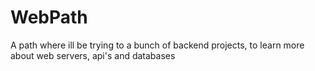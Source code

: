 # WebPath
A path where ill be trying to a bunch of backend projects, to learn more about web servers, api's and databases
